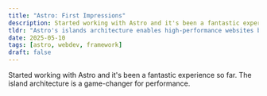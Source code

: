 ```yaml
---
title: "Astro: First Impressions"
description: Started working with Astro and it's been a fantastic experience so far. The island architecture is a game-changer.
tldr: "Astro's islands architecture enables high-performance websites by shipping minimal JavaScript. Components load only when needed, resulting in faster initial page loads and a smoother user experience while maintaining modern development practices."
date: 2025-05-10
tags: [astro, webdev, framework]
draft: false
---
```


Started working with Astro and it's been a fantastic experience so far.
The island architecture is a game-changer for performance.